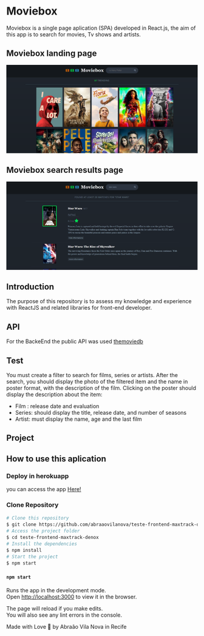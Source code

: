 # Moviebox
Moviebox is a single page aplication (SPA) developed in React.js, the aim of this app is to search for movies, Tv shows and artists.

## Moviebox landing page
![Moviebox view #1](/images/readme-img1.png)

## Moviebox search results page
![Moviebox view #2](/images/readme-img2.png)

## Introduction
The purpose of this repository is to assess my knowledge and experience with ReactJS and related libraries for front-end developer.


## API
For the BackeEnd the public API was used [themoviedb](https://www.themoviedb.org/)

## Test
You must create a filter to search for films, series or artists. After the search, you should display the photo of the filtered item and the name in poster format, with the description of the film.
Clicking on the poster should display the description about the item:
* Film : release date and evaluation
* Series: should display the title, release date, and number of seasons
* Artist: must display the name, age and the last film

## Project
 
## How to use this aplication

### Deploy in herokuapp
you can access the app [Here!]()

### Clone Repository

```bash
# Clone this repository
$ git clone https://github.com/abraaovilanova/teste-frontend-maxtrack-denox
# Access the project folder
$ cd teste-frontend-maxtrack-denox
# Install the dependencies
$ npm install
# Start the project
$ npm start
```

#### `npm start`

Runs the app in the development mode.\
Open [http://localhost:3000](http://localhost:3000) to view it in the browser.

The page will reload if you make edits.\
You will also see any lint errors in the console.

Made with Love :gift_heart: by Abraão Vila Nova in Recife



